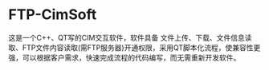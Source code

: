 # FTP-CimSoft
这是一个C++、QT写的CIM交互软件，软件具备 文件上传、下载、文件信息读取、FTP文件内容读取(需FTP服务器)开通权限，采用QT脚本化流程，使兼容性更强，可以根据客户需求，快速完成流程的代码编写，而无需重新开发软件。
